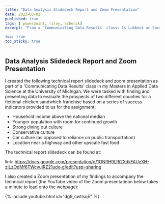```yaml
---
title: "Data Analysis Slidedeck Report and Zoom Presentation"
date: 2023-03-02
published: true
tags: [ powerpoint, riley, schenck]
excerpt: "From a 'Communicating Data Results' class: Is Lubbock or Sacramento a better location for a new fast food restaurant?" 

toc: true
toc_sticky: true
---
```


## Data Analysis Slidedeck Report and Zoom Presentation

I created the following technical report slidedeck and zoom presentation as part of a 'Communicating Data Results' class in my Masters in Applied Data Science at the University of Michigan. We were tasked with finding and presenting data to evaluate the prospects of two different counties for a fictional chicken sandwhich franchise based on a series of success indicators provided to us for the assignment:

  - Household income above the national median
  - Younger population  with room for continued growth
  - Strong dining out culture 
  - Conservative culture
  - Car culture (as opposed to reliance on public transportation)
  - Location near a highway and other upscale fast food 

The technical report slidedeck can be found at:

link: https://docs.google.com/presentation/d/1ONRH9LRi2XdkFAUeXH-zILzOdMf6TWcvuiRZ21udx-g/edit?usp=sharing 

I also created a Zoom presentation of my findings to accompany the technical report (the YouTube video of the Zoom presentatinon below takes a minute to load onto the webpage):

{% include youtube.html id="dg9_cwtIsqE" %}

